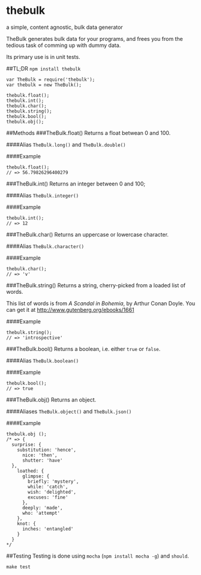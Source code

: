 thebulk
=======

a simple, content agnostic, bulk data generator

TheBulk generates bulk data for your programs, and frees you from the tedious task of comming up with dummy data.

Its primary use is in unit tests.

##TL;DR
`npm install thebulk`

```
var TheBulk = require('thebulk');
var thebulk = new TheBulk();

thebulk.float();
thebulk.int();
thebulk.char();
thebulk.string();
thebulk.bool();
thebulk.obj();
```

##Methods
###TheBulk.float()
Returns a float betwean 0 and 100.

####Alias
`TheBulk.long()` and `TheBulk.double()`

####Example
```
thebulk.float();
// => 56.79826296400279
```

###TheBulk.int()
Returns an integer between 0 and 100;

####Alias
`TheBulk.integer()`

####Example
```
thebulk.int();
// => 12
```


###TheBulk.char()
Returns an uppercase or lowercase character.

####Alias
`TheBulk.character()`

####Example
```
thebulk.char();
// => 'v'
```

###TheBulk.string()
Returns a string, cherry-picked from a loaded list of words.

This list of words is from *A Scandal in Bohemia*, by Arthur Conan Doyle.
You can get it at http://www.gutenberg.org/ebooks/1661

####Example
```
thebulk.string();
// => 'introspective'
```

###TheBulk.bool()
Returns a boolean, i.e. either `true` or `false`.

####Alias
`TheBulk.boolean()`

####Example
```
thebulk.bool();
// => true
```

###TheBulk.obj()
Returns an object.

####Aliases
`TheBulk.object()` and `TheBulk.json()`

####Example
```
thebulk.obj ();
/* => {
  surprise: {
    substitution: 'hence',
      nice: 'then',
      shutter: 'have'
  },
    loathed: {
      glimpse: {
        briefly: 'mystery',
        while: 'catch',
        wish: 'delighted',
        excuses: 'fine'
      },
      deeply: 'made',
      who: 'attempt'
    },
    knot: {
      inches: 'entangled'
    }
  }
*/
```

##Testing
Testing is done using `mocha` (`npm install mocha -g`) and `should`.
```
make test
```
